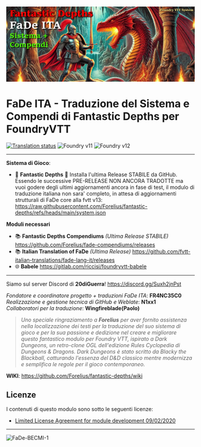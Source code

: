 ![image](./assets/img/FaDe-ITA-banner.webp)

# FaDe ITA - Traduzione del Sistema e Compendi di Fantastic Depths per FoundryVTT

[![Translation status](https://weblate.n1xx1.me/widget/fantastic-depths/-/it/svg-badge.svg)](https://weblate.n1xx1.me/engage/fantastic-depths/-/it/) ![Foundry v11](https://camo.githubusercontent.com/d6d7386f6101288c0a6eea6390200e6545d500225540fb9dc4d31534c60f2616/68747470733a2f2f696d672e736869656c64732e696f2f62616467652f666f756e6472792d7631312d677265656e) ![Foundry v12](https://camo.githubusercontent.com/643e0e73855c555f22a28f84e3f130f80c21b2de1935d6349888a689178e6a4f/68747470733a2f2f696d672e736869656c64732e696f2f62616467652f666f756e6472792d7631322d677265656e)    

***  
**Sistema di Gioco**: 
- :dragon: **Fantastic Depths** :floppy_disk: Installa l'ultima Release STABILE da GitHub. Essendo le successive PRE-RELEASE NON ANCORA TRADOTTE ma vuoi godere degli ultimi aggiornamenti ancora in fase di test, il modulo di traduzione italiana non sara' completo, in attesa di aggiornamenti strutturali di FaDe core alla fvtt v13: https://raw.githubusercontent.com/Forelius/fantastic-depths/refs/heads/main/system.json


**Moduli necessari**
- :books: **Fantastic Depths Compendiums** *(Ultima Release STABILE)* https://github.com/Forelius/fade-compendiums/releases
- :books: **Italian Translation of FaDe** *(Ultima Release)* https://github.com/fvtt-italian-translations/fade-lang-it/releases
- :globe_with_meridians: **Babele** https://gitlab.com/riccisi/foundryvtt-babele  

***
Siamo sul server Discord di **20diGuerra**! https://discord.gg/Suxh2jnPst
   
*Fondatore e coordinatore progetto + traduzioni FaDe ITA*: **FR4NC35C0**  
*Realizzazione e gestione tecnica di GitHub e Weblate*: **N1xx1**  
*Collaboratori per la traduzione*: **Wingfireblade(Paolo)**  

> _Uno speciale ringraziamento a **Forelius** per aver fornito assistenza nella localizzazione dei testi per la traduzione del suo sistema di gioco e per la sua passione e dedizione nel creare e migliorare questo fantastico modulo per Foundry VTT, ispirato a Dark Dungeons, un retro-clone OGL dell'edizione Rules Cyclopedia di Dungeons & Dragons. Dark Dungeons è stato scritto da Blacky the Blackball, catturando l'essenza del D&D classico mentre modernizza e semplifica le regole per il gioco contemporaneo._


**WIKI**: https://github.com/Forelius/fantastic-depths/wiki

## Licenze

I contenuti di questo modulo sono sotto le seguenti licenze:

- [Limited License Agreement for module development 09/02/2020](https://foundryvtt.com/article/license/)

***
![FaDe-BECMI-1](https://github.com/user-attachments/assets/04726511-225a-4c8c-a879-b2140e76b51e)
